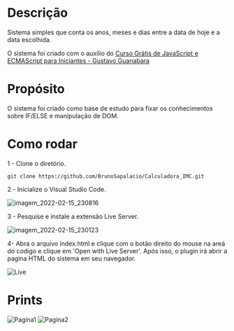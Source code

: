 # Descrição
Sistema simples que conta os anos, meses e dias entre a data de hoje e a data escolhida.

O sistema foi criado com o auxílio do [Curso Grátis de JavaScript e ECMAScript para Iniciantes - Gustavo Guanabara](https://www.youtube.com/playlist?list=PLHz_AreHm4dlsK3Nr9GVvXCbpQyHQl1o1)

# Propósito
O sistema foi criado como base de estudo para fixar os conhecimentos sobre IF/ELSE e  manipulação de DOM.

# Como rodar
1 - Clone o diretório.
```shell
git clone https://github.com/BrunoSapalacio/Calculadora_IMC.git
```
2 - Inicialize o Visual Studio Code.

![imagem_2022-02-15_230816](https://user-images.githubusercontent.com/64747697/154182802-2002da45-bf9e-483b-81c2-255474be9028.png)

3 - Pesquise e instale a extensão Live Server.

![imagem_2022-02-15_230123](https://user-images.githubusercontent.com/64747697/154182080-d38b3fac-614f-4d3d-96fe-84f5478bff4d.png)

4- Abra o arquivo index.html e clique com o botão direito do mouse na areá do codigo e clique em 'Open with Live Server'. Após isso, o plugin irá abrir a pagina HTML do sistema em seu navegador.

![Live](https://user-images.githubusercontent.com/64747697/154183794-96784776-b0bd-4e2a-9525-ca181c52984d.jpg)

# Prints
![Pagina1](https://user-images.githubusercontent.com/64747697/154368410-6c39227a-1a8c-4199-b124-e5c3b4804da2.png)
![Pagina2](https://user-images.githubusercontent.com/64747697/154368422-369b9c25-5fde-4bd9-ab8f-001614139ab8.png)
